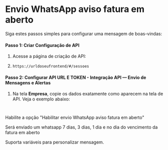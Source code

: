 # Envio WhatsApp aviso fatura em aberto

Siga estes passos simples para configurar uma mensagem de boas-vindas:

#### Passo 1: Criar Configuração de API <a href="#passo-1-criar-configuracao-de-api" id="passo-1-criar-configuracao-de-api"></a>

1. Acesse a página de criação de API:
2. ```
   https://urldoseufrontend/#/sessoes
   ```

#### Passo 2: Configurar API URL E TOKEN - Integração API — Envio de Mensagens e Alertas <a href="#passo-2-configurar-mensagem-de-boas-vindas" id="passo-2-configurar-mensagem-de-boas-vindas"></a>

1. Na tela **Empresa**, copie os dados exatamente como aparecem na tela de API. Veja o exemplo abaixo:

<figure><img src="../.gitbook/assets/image (1) (1) (1).png" alt=""><figcaption></figcaption></figure>

<figure><img src="../.gitbook/assets/image (1) (1) (1) (1).png" alt=""><figcaption></figcaption></figure>

Habilite a opção "Habilitar envio WhatsApp aviso fatura em aberto"

Será enviado um whatsapp 7 dias, 3 dias, 1 dia e no dia do vencimento da fatura em aberto

Suporta variáveis para personalizar mensagem. &#x20;
